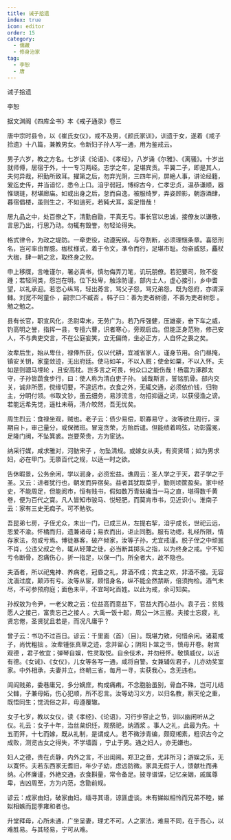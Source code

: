 ```yaml
---
title: 诫子拾遗
index: true
icon: editor
order: 15
category:
  - 儒藏
  - 修身治家
tag:
  - 李恕
  - 唐
---
```


诫子拾遗  

李恕  

据文渊阁《四库全书》本《戒子通录》卷三  

唐中宗时县令，以《崔氏女仪》，戒不及男，《颜氏家训》，训遗于女，遂着《戒子拾遗》十八篇，兼教男女。令新妇子孙人写一通，用为鉴戒云。  

男子六岁，教之方名。七岁读《论语》、《孝经》，八岁诵《尔雅》、《离骚》。十岁出就师傅，居宿于外，十一专习两经。志学之年，足堪宾贡。平翼二子，即是其人，夫何异哉，积勤所致耳。擢第之后，勿弃光阴，三四年间，屏絶人事，讲论经籍，爰迄史传，并当谙忆，悉令上口。洎乎弱冠，博综古今，仁孝忠贞，温恭谦顺，器惟瑚琏，材堪廊庙。如或出身之后，怠而自逸，被服绮罗，弄姿顾影，朝游酒肆，暮宿倡楼，虽则生之，不如遄死，若豘犬耳，奚足惜哉！  

居九品之中，处百僚之下，清勤自勖，平真无亏。事长官以忠诚，接僚友以谦敬，言思乃出，行思乃动。勿辄有毁誉，勿轻论得失。  

格式律令，为政之堤防。一牵吏役，动遵宪纲。与夺割断，必须理惬条章。喜怒刑名，岂可率由胷臆。枷杖様式，着于令文，凖令而行，足堪市耻。勿奋威怒，麤杖大枷，肆一朝之忿，取终身之败。  

申上移牒，言唯谨尔，署必真书，慎勿侮弄刀笔，讥玩朋僚。若犯要司，败不旋踵；若轻同类，怨岂在明。位下处卑，触涂防谨，部内士人，虚心接引，乡中耆望，以礼承迎。若恣心纵骂，轻出莠言，骂父子怨，骂兄弟怨，既为怨府，亦谓深雠。刘宽不呵童仆 ，嗣宗口不臧否 。韩子曰：善为吏者树德，不善为吏者树怨 。勉之勉之。  

县有长官，职宣风化，丞尉卑末，无劳广为。若乃斥强健，压雄豪，奋下车之威，钓高明之誉，指挥一县，专擅六曹，识者寒心，旁观启齿。但能正身范物，修己安人，不与典吏交言，不在公庭妄笑，立无偏倚，坐必正方，人自怀之畏之矣。  

汝辈后生，始从卑仕，禄俸所获，仅以代耕，宜减省家人，谨身节用。合门昼掩，镇安关钥，家童敛迹，无出府廷。使马如羊，不以入厩；使金如粟，不以入怀。夫如是则骢马埋轮 ，且安高枕。岂多言之可畏，何众口之能伤哉！杨震为涿郡太守，子孙皆蔬食步行，曰：使人称为清白吏子孙。 诚哉斯言，誓铭肌骨。部内交关，诚非所愿，傥缘切要，不遑远市。衣食之外，无辄交通，必须依价钱，归物主，分眀付领。书取文钞，虽云细务，易涉流言，勿招抑逼之词，以获侵渔之谤。若能远希先觉，遥杜未萌，清介皎然，吾无忧矣。  

周生烈云：食禄坐观，贼也。老子云：债少易偿，职寡易守 。汝等欲仕周行，深期自卜，审己量分，或保微班。冒宠贪荣，方贻后谴。但能绩着鸣弦，功彰露冕，足隆门阀，不坠箕裘。岂要荣贵，方为宦达。  

纳采行媒，咸求雅对，河鲂宋子 ，勿坠清规。或嫁女从夫，有资贤壻；如为男求妇，必在甲门。无隳百代之规，以适一时之欲。  

告休暇景，公务余闲，学以润身，必资宏益。谯周云：圣人学之于天，君子学之于圣。又云：进者犹行也，朝发而异宿矣。益者其犹取菜乎，勤则顷筐盈矣。家中经史，不能周足，但能阅市，恒有贱书，假如数万青蚨纔当一马之直，堪得数千黄卷，便为百代之寳。凡人皆知市骏马、悦轻肥，而莫肯市书，见近识小。淮南子云：家有三史无痴子。可不勉欤。  

吾昆弟七房，子侄尤众，未出一门，已成三从，左提右挈，洎乎成长，世祀云远，恩爱不渝。怀橘而归，遗兼诸母；易衣而出，讵止同胞。服有功缌，礼经所限，情存家法，勿或亏焉。博徒暴客，破产倾家，汝等子孙，尤宜戒谨。脱子侄之中顽嚚不肖，公违父叔之令，辄从轻薄之徒，必当断其掷头之指，以为终身之戒。宁不知亏令断骨，忍痛伤心，折一指足，以保一门。所全者大，故不隐也。  

夫酒者，所以祀鬼神、养病老，冠昏之礼，非酒不成；宾主之欢，非酒不接。无容沈湎过度，颠沛有亏。汝等从宦，顾惜身名，纵不能全然禁断，倍须拘检。酒气未尽，不可参预府庭；面色未平，不宜呵叱百姓。以此为戒，余可知矣。  

孙叔敖为令尹，一老父教之云：位益高而意益下，官益大而心益小。袁子云：贫贱愿人之接己，富贵忘己之接人 。大禹一饭十起，周公一沐三握。夫接士忘疲，礼贤忘倦，圣贤犹且若是，而况凡庸乎？  

曾子云：书功不过百日。谚云：千里面（首）〔目〕。既堪力致，何惜余闲。诸葛戒子，尚忧粗拙 。汝辈锺张真草之迹，念并留心；阴阳卜筮之书，慎毋开卷。射宫观德 ，君子攸宜；弹琴自娱，性灵取悦。自余伎术，并勿经怀。敬慎威仪，以近有德。《女诫》、《女仪》，儿女等各写一通，咸将自警。女兼辅佐君子，儿亦劝奖室家。中外相承，夫妻并立，终朝三省，每月一寻，实获我心，念无违也。  

闾阎贱弟，委巷庸兄，多分嫡庶，构成痛痏。不念胞胎虽别，骨血不殊，岂可儿结父雠，子兼母妬，伤心犯顺，所不忍言。汝等幼习义方，以归名教，察天伦之重，既悟同生；觉流俗之非，毋遵覆辙。  

女子七岁，教以女仪，读《孝经》、《论语》，习行步容止之节，训以幽闲听从之仪。礼云：女子十年，治丝枲织纴，观祭祀，纳酒浆 。事人之礼，此最为先。十五而笄，十七而嫁，既从礼制，是谓成人。若不微涉青编，颇窥缃素，粗识古今之成败，测览古女之得失，不学墙面 ，宁止于男。通之妇人，亦无嫌也。  

妇人之德，贵在贞静，内外之言，不出闺阃。郑卫之音，尤非所习；游娱之乐，无以寛怀。夫若东西家无耆旧，年少子幼，虑远防微。家具无假于人，馈献杜而弗纳。心怀廉谨，外絶交通，衣食斟量，常令备足。披寻谱谍，记忆亲姻，戚属尊卑，吉凶周至，方为内范，念勖前规。  

谚云：成家由妇，破家由妇。缅寻其语，谅匪虚谈。未有娣姒相怜而兄弟不睦，娣姒相嫉而昆季雍和者也。  

升堂拜母，心所未通，广坐呈妻，理尤不可。人之家法，难易不同，在于吾心，以难胜易。与其轻易，宁可从难。  
